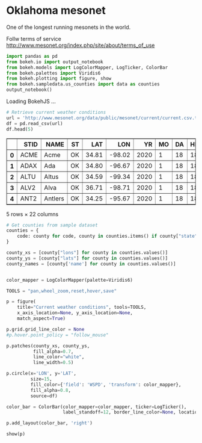 # Oklahoma mesonet
 One of the longest running mesonets in the world.
 
 Follw terms of service
http://www.mesonet.org/index.php/site/about/terms_of_use


```python
import pandas as pd
from bokeh.io import output_notebook
from bokeh.models import LogColorMapper, LogTicker, ColorBar
from bokeh.palettes import Viridis6
from bokeh.plotting import figure, show
from bokeh.sampledata.us_counties import data as counties
output_notebook()

```



<div class="bk-root">
    <a href="https://bokeh.pydata.org" target="_blank" class="bk-logo bk-logo-small bk-logo-notebook"></a>
    <span id="a69a12be-9d49-4715-80d0-8884e19de65a">Loading BokehJS ...</span>
</div>





```python
# Retrieve current weather conditions
url = 'http://www.mesonet.org/data/public/mesonet/current/current.csv.txt'
df = pd.read_csv(url)
df.head(5)

```




<div>
<style scoped>
    .dataframe tbody tr th:only-of-type {
        vertical-align: middle;
    }

    .dataframe tbody tr th {
        vertical-align: top;
    }

    .dataframe thead th {
        text-align: right;
    }
</style>
<table border="1" class="dataframe">
  <thead>
    <tr style="text-align: right;">
      <th></th>
      <th>STID</th>
      <th>NAME</th>
      <th>ST</th>
      <th>LAT</th>
      <th>LON</th>
      <th>YR</th>
      <th>MO</th>
      <th>DA</th>
      <th>HR</th>
      <th>MI</th>
      <th>...</th>
      <th>RELH</th>
      <th>CHIL</th>
      <th>HEAT</th>
      <th>WDIR</th>
      <th>WSPD</th>
      <th>WMAX</th>
      <th>PRES</th>
      <th>TMAX</th>
      <th>TMIN</th>
      <th>RAIN</th>
    </tr>
  </thead>
  <tbody>
    <tr>
      <th>0</th>
      <td>ACME</td>
      <td>Acme</td>
      <td>OK</td>
      <td>34.81</td>
      <td>-98.02</td>
      <td>2020</td>
      <td>1</td>
      <td>18</td>
      <td>18</td>
      <td>55</td>
      <td>...</td>
      <td>58</td>
      <td>30</td>
      <td></td>
      <td>N</td>
      <td>7</td>
      <td>8</td>
      <td>1030.24</td>
      <td>49</td>
      <td>36</td>
      <td></td>
    </tr>
    <tr>
      <th>1</th>
      <td>ADAX</td>
      <td>Ada</td>
      <td>OK</td>
      <td>34.80</td>
      <td>-96.67</td>
      <td>2020</td>
      <td>1</td>
      <td>18</td>
      <td>18</td>
      <td>55</td>
      <td>...</td>
      <td>47</td>
      <td>34</td>
      <td></td>
      <td>N</td>
      <td>8</td>
      <td>11</td>
      <td>1029.38</td>
      <td>56</td>
      <td>38</td>
      <td>0.01</td>
    </tr>
    <tr>
      <th>2</th>
      <td>ALTU</td>
      <td>Altus</td>
      <td>OK</td>
      <td>34.59</td>
      <td>-99.34</td>
      <td>2020</td>
      <td>1</td>
      <td>18</td>
      <td>18</td>
      <td>55</td>
      <td>...</td>
      <td>67</td>
      <td>33</td>
      <td></td>
      <td>NE</td>
      <td>8</td>
      <td>9</td>
      <td>1030.40</td>
      <td>49</td>
      <td>36</td>
      <td></td>
    </tr>
    <tr>
      <th>3</th>
      <td>ALV2</td>
      <td>Alva</td>
      <td>OK</td>
      <td>36.71</td>
      <td>-98.71</td>
      <td>2020</td>
      <td>1</td>
      <td>18</td>
      <td>18</td>
      <td>55</td>
      <td>...</td>
      <td>59</td>
      <td>31</td>
      <td></td>
      <td>NNE</td>
      <td>5</td>
      <td>6</td>
      <td>1030.59</td>
      <td>46</td>
      <td>32</td>
      <td></td>
    </tr>
    <tr>
      <th>4</th>
      <td>ANT2</td>
      <td>Antlers</td>
      <td>OK</td>
      <td>34.25</td>
      <td>-95.67</td>
      <td>2020</td>
      <td>1</td>
      <td>18</td>
      <td>18</td>
      <td>55</td>
      <td>...</td>
      <td>47</td>
      <td>38</td>
      <td></td>
      <td>NNW</td>
      <td>5</td>
      <td>9</td>
      <td>1028.93</td>
      <td>61</td>
      <td>41</td>
      <td>0.02</td>
    </tr>
  </tbody>
</table>
<p>5 rows × 22 columns</p>
</div>




```python
# Get counties from sample dataset
counties = {
    code: county for code, county in counties.items() if county["state"] == "ok"
}

county_xs = [county["lons"] for county in counties.values()]
county_ys = [county["lats"] for county in counties.values()]
county_names = [county['name'] for county in counties.values()]


color_mapper = LogColorMapper(palette=Viridis6)

TOOLS = "pan,wheel_zoom,reset,hover,save"

p = figure(
    title="Current weather conditions", tools=TOOLS,
    x_axis_location=None, y_axis_location=None,
    match_aspect=True)

p.grid.grid_line_color = None
#p.hover.point_policy = "follow_mouse"

p.patches(county_xs, county_ys,
          fill_alpha=0.7, 
          line_color="white", 
          line_width=0.5)

p.circle(x='LON', y='LAT', 
         size=15, 
         fill_color={'field': 'WSPD', 'transform': color_mapper}, 
         fill_alpha=0.8, 
         source=df)

color_bar = ColorBar(color_mapper=color_mapper, ticker=LogTicker(),
                     label_standoff=12, border_line_color=None, location=(0,0))

p.add_layout(color_bar, 'right')

show(p)
```








<div class="bk-root" id="c082e184-dc1b-44c3-9a19-b8e32c366baf"></div>




